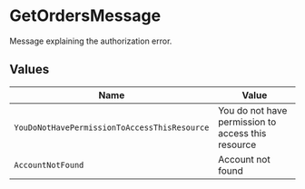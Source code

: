 # GetOrdersMessage

Message explaining the authorization error.


## Values

| Name                                               | Value                                              |
| -------------------------------------------------- | -------------------------------------------------- |
| `YouDoNotHavePermissionToAccessThisResource`       | You do not have permission to access this resource |
| `AccountNotFound`                                  | Account not found                                  |